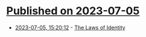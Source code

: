 # [Published on 2023-07-05](index.md)

* [2023-07-05, 15:20:12](https://lobste.rs/s/yryrfz/laws_identity) - [The Laws of Identity](https://www.identityblog.com/?p=352)

